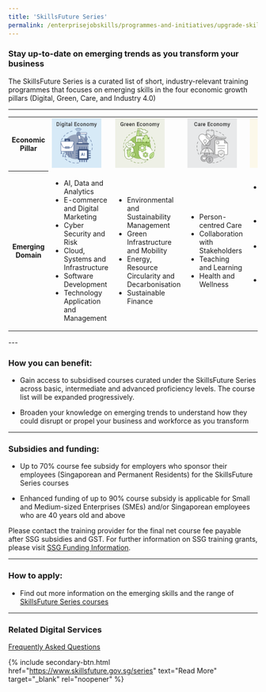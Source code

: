 ```yaml
---
title: 'SkillsFuture Series'
permalink: /enterprisejobskills/programmes-and-initiatives/upgrade-skills/skillsfuture-series/
---
```


### Stay up-to-date on emerging trends as you transform your business

The SkillsFuture Series is a curated list of short, industry-relevant training programmes that focuses on emerging skills in the four economic growth pillars (Digital, Green, Care, and Industry 4.0)

---

<table>
<tr>
<th><b>Economic Pillar</b></th>
<td><img src="/images/epjs/programmes-and-initiatives/upgrade-skills/sf_series_digital.jpg" style="width: 100px;" alt="Digital Economy"></td>
<td><img src="/images/epjs/programmes-and-initiatives/upgrade-skills/sf_series_green.jpg" style="width: 100px;"  alt="Green Economy"></td>
<td><img src="/images/epjs/programmes-and-initiatives/upgrade-skills/sf_series_care.jpg" style="width: 100px;" alt="Care Economy"></td>
<td><img src="/images/epjs/programmes-and-initiatives/upgrade-skills/sf_series_i40.jpg" style="width: 100px;" alt="Industry 4.0"></td>
</tr>
<tr>
<th><b>Emerging Domain</b></th>
<td><ul><li> AI, Data and Analytics</li><li>E-commerce and Digital Marketing</li><li>Cyber Security and Risk</li><li>Cloud, Systems and Infrastructure</li><li>Software Development</li><li>Technology Application and Management</li></ul></td>
<td><ul><li> Environmental and Sustainability Management</li><li>Green Infrastructure and Mobility</li><li>Energy, Resource Circularity and Decarbonisation</li><li>Sustainable Finance</li></ul></td>
<td><ul><li> Person-centred Care</li><li>Collaboration with Stakeholders</li><li>Teaching and Learning</li><li>Health and Wellness</li></ul></td>
<td><ul><li> Advanced Manufacturing and Supply Chain</li><li>Industrial IoT, Robotics and Automation</li><li>Product Innovation and Quality Management</li><li>Additive Manufacturing, Advanced Materials and Processes</li></ul></td>
</tr>
<tr>
</tr>
</table>
---

### How you can benefit:

- Gain access to subsidised courses curated under the SkillsFuture Series across basic, intermediate and advanced proficiency levels. The course list will be expanded progressively.

- Broaden your knowledge on emerging trends to understand how they could disrupt or propel your business and workforce as you transform

---

### Subsidies and funding:

- Up to 70% course fee subsidy for employers who sponsor their employees (Singaporean and Permanent Residents) for the SkillsFuture Series courses

- Enhanced funding of up to 90% course subsidy is applicable for Small and Medium-sized Enterprises (SMEs) and/or Singaporean employees who are 40 years old and above

Please contact the training provider for the final net course fee payable after SSG subsidies and GST. For further information on SSG training grants, please visit <a href="/enterprisejobskills/programmes-and-initiatives/upgrade-skills/course-fee-absentee-payroll-funding/">SSG Funding Information</a>.

---

### How to apply:

- Find out more information on the emerging skills and the range of <a href="https://www.myskillsfuture.gov.sg/content/portal/en/career-resources/career-resources/education-career-personal-development/skillsfuture-series.html" target="_blank" rel="noopener">SkillsFuture Series courses</a>

---

### Related Digital Services

<a href="/images/epjs/programmes-and-initiatives/upgrade-skills/Public FAQs for SkillsFuture_12Dec2022.docx">Frequently Asked Questions</a>

{% include secondary-btn.html href="https://www.skillsfuture.gov.sg/series" text="Read More" target="_blank" rel="noopener" %}

<script src="/jquery/resize-tables.js"></script>
